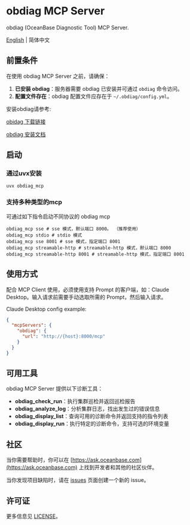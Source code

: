 # obdiag MCP Server

obdiag (OceanBase Diagnostic Tool) MCP Server.

[English](obdiag_mcp_server.md) | 简体中文

## 前置条件

在使用 obdiag MCP Server 之前，请确保：

1. **已安装 obdiag**：服务器需要 obdiag 已安装并可通过 `obdiag` 命令访问。
2. **配置文件存在**：obdiag 配置文件应存在于 `~/.obdiag/config.yml`。

安装obdiag请参考:

[obidag 下载链接](https://www.oceanbase.com/softwarecenter)

[obdiag 安装文档](https://www.oceanbase.com/docs/common-obdiag-cn-1000000003892386)

## 启动
### 通过uvx安装
```shell
uvx obdiag_mcp
```
### 支持多种类型的mcp
可通过如下指令启动不同协议的 obdiag mcp

```shell
obdiag_mcp sse # sse 模式，默认端口 8000。 （推荐使用）
obdiag_mcp stdio # stdio 模式
obdiag_mcp sse 8001 # sse 模式，指定端口 8001
obdiag_mcp streamable-http # streamable-http 模式，默认端口 8000
obdiag_mcp streamable-http 8001 # streamable-http 模式，指定端口 8001
```

## 使用方式

配合 MCP Client 使用，必须使用支持 Prompt 的客户端，如：Claude Desktop。输入请求前需要手动选取所需的 Prompt，然后输入请求。

Claude Desktop config example:

```json
{
  "mcpServers": {
    "obdiag": {
      "url": "http://{host}:8000/mcp"
    }
  }
}
```


## 可用工具

obdiag MCP Server 提供以下诊断工具：

- **obdiag_check_run**：执行集群巡检并返回巡检报告
- **obdiag_analyze_log**：分析集群日志，找出发生过的错误信息
- **obdiag_display_list**：查询可用的诊断命令并返回支持的指令列表
- **obdiag_display_run**：执行特定的诊断命令，支持可选的环境变量

## 社区

当你需要帮助时，你可以在 [https://ask.oceanbase.com](https://ask.oceanbase.com) 上找到开发者和其他的社区伙伴。

当你发现项目缺陷时，请在 [issues](https://github.com/oceanbase/mcp-oceanbase/issues) 页面创建一个新的 issue。

## 许可证

更多信息见 [LICENSE](../LICENSE)。
